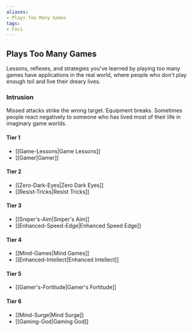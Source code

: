 ```yaml
---
aliases:
- Plays Too Many Games
tags:
- Foci
---
```


  
## Plays Too Many Games  
Lessons, reflexes, and strategies you've learned by playing too many games have applications in the real world, where people who don't play enough toil and live their dreary lives.  
 ### Intrusion  
Missed attacks strike the wrong target. Equipment breaks. Sometimes people react negatively to someone who has lived most of their life in imaginary game worlds.   
#### Tier 1    
* [[Game-Lessons|Game Lessons]]  
* [[Gamer|Gamer]]  
#### Tier 2    
* [[Zero-Dark-Eyes|Zero Dark Eyes]]  
* [[Resist-Tricks|Resist Tricks]]  
#### Tier 3    
  - [[Sniper's-Aim|Sniper's Aim]]  
  - [[Enhanced-Speed-Edge|Enhanced Speed Edge]]  
#### Tier 4    
* [[Mind-Games|Mind Games]]  
* [[Enhanced-Intellect|Enhanced Intellect]]  
#### Tier 5    
* [[Gamer's-Fortitude|Gamer's Fortitude]]  
#### Tier 6    
  - [[Mind-Surge|Mind Surge]]  
  - [[Gaming-God|Gaming God]]
